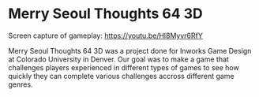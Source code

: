 # Merry Seoul Thoughts 64 3D

Screen capture of gameplay: https://youtu.be/Hl8Myvr6RfY

Merry Seoul Thoughts 64 3D was a project done for Inworks Game Design at Colorado University in Denver. Our goal was to make a game that challenges players experienced in different types of games to see how quickly they can complete various challenges accross different game genres.
